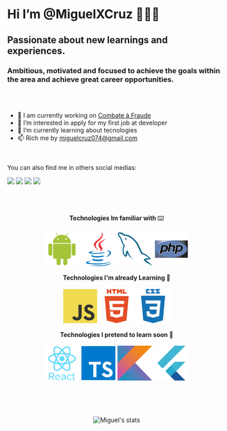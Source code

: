 

<!---
MiguelXCruz/MiguelXCruz is a ✨ special ✨ repository because its `README.md` (this file) appears on your GitHub profile.
You can click the Preview link to take a look at your changes.
--->



<h1>Hi I’m <strong> @MiguelXCruz </strong> 👋👨‍💻</h1>
<h2>Passionate about new learnings and experiences.</h2>
<h3>Ambitious, motivated and focused to achieve the goals within the area and achieve great career opportunities.</h3>
<br>
<br>

- 🔭 I am currently working on [Combate à Fraude](https://github.com/combateafraude)
- 👀 I’m interested in apply for my first job at developer
- 🌱 I’m currently learning about tecnologies
- 📫 Rich me by miguelcruz074@gmail.com

<br>
<p> You can also find me in others social medias:</p>

[<img src="https://img.shields.io/badge/twitter-%231DA1F2.svg?&style=for-the-badge&logo=twitter&logoColor=white" />](https://twitter.com/xc_miguel_) 
[<img src="https://img.shields.io/badge/linkedin-%230077B5.svg?&style=for-the-badge&logo=linkedin&logoColor=white" />](https://www.linkedin.com/in/miguelxcruzdevjunior/)
[<img src = "https://img.shields.io/badge/instagram-%23E4405F.svg?&style=for-the-badge&logo=instagram&logoColor=white">](https://www.instagram.com/miguel_x_cruz/) 
[<img src = "https://img.shields.io/badge/facebook-%231877F2.svg?&style=for-the-badge&logo=facebook&logoColor=white">](https://www.facebook.com/profile.php?id=100010016655412)

<p align="center">
  <br>
  <br>
  <br>
  <strong> Technologies Im familiar with </strong> ⌨️
  
  <br>
  <br>
  
  <img src="https://github.com/devicons/devicon/blob/master/icons/android/android-original.svg" alt="android_native" width="80" height="80"/>
  <img src="https://github.com/devicons/devicon/blob/master/icons/java/java-original.svg" alt="java" width="80" height="80"/>
  <img src="https://github.com/devicons/devicon/blob/master/icons/mysql/mysql-original.svg" alt="mysql" width="80" height="80"/>
  <img src="https://github.com/devicons/devicon/blob/master/icons/php/php-original.svg" alt="php" width="80" height="80"/>
  
  <br>
 </p>
 <p align="center">
  <strong> Technologies I'm already Learning </strong>📖
  
  <br>
  <br>
    <img src="https://github.com/devicons/devicon/blob/master/icons/javascript/javascript-original.svg" alt="JS" width="80" height="80"/>
    <img src="https://github.com/devicons/devicon/blob/master/icons/html5/html5-plain-wordmark.svg" alt="html5" width="80" height="80"/>
    <img src="https://github.com/devicons/devicon/blob/master/icons/css3/css3-plain-wordmark.svg" alt="css3" width="80" height="80"/>
    
  <br>
  </p>
  
  <p align="center">
  <strong> Technologies I pretend to learn soon </strong> 🔎
  
  <br>
  <br>
    <img src="https://github.com/devicons/devicon/blob/master/icons/react/react-original-wordmark.svg" alt="React" width="80" height="80"/>
    <img src="https://github.com/devicons/devicon/blob/master/icons/typescript/typescript-original.svg" alt="TS" width="80" height="80"/>
    <img src="https://github.com/devicons/devicon/blob/master/icons/kotlin/kotlin-original.svg" alt="Kotlin" width="80" height="80"/>
    <img src="https://github.com/devicons/devicon/blob/master/icons/flutter/flutter-original.svg" alt="Flutter" width="80" height="80"/>   
 
 <br>
 </p>
 
 <p align="center">
  <br>
  <br>
  <br>
    <p align="center">
      <span>
        <img src="https://github-readme-stats.vercel.app/api?username=MiguelXCruz" alt="Miguel's stats" height=180 />
      </span>      
   </p>
  </p>
  <br>
  <br>
    
<br>
